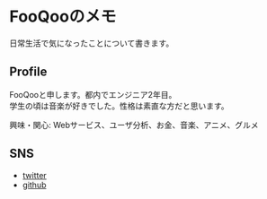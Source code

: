 # FooQooのメモ
日常生活で気になったことについて書きます。

## Profile
FooQooと申します。都内でエンジニア2年目。  
学生の頃は音楽が好きでした。性格は素直な方だと思います。  

興味・関心: Webサービス、ユーザ分析、お金、音楽、アニメ、グルメ

## SNS
- [twitter](https://twitter.com/FooQoo56)
- [github](https://github.com/FooQoo)
